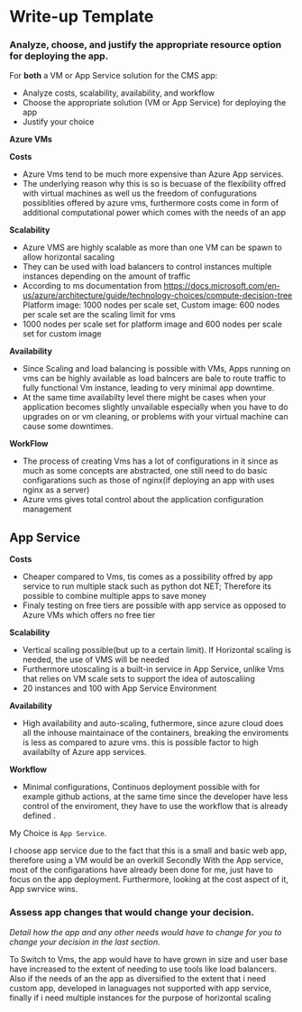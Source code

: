 # Write-up Template

### Analyze, choose, and justify the appropriate resource option for deploying the app.

For **both** a VM or App Service solution for the CMS app:
- Analyze costs, scalability, availability, and workflow
- Choose the appropriate solution (VM or App Service) for deploying the app
- Justify your choice


**Azure VMs**

**Costs**
- Azure Vms tend to be much more expensive than Azure App services.
- The underlying reason why this is so is becuase of the flexibility offred with virtual machines
as well us the freedom of confugurations possiblities offered by azure vms, furthermore costs come in form of additional computational power which comes with the needs of an app

**Scalability**
- Azure VMS are highly scalable as more than one VM can be spawn to allow horizontal sacaling
- They can be used with load balancers to control instances multiple instances depending on the amount of traffic
- According to ms documentation from https://docs.microsoft.com/en-us/azure/architecture/guide/technology-choices/compute-decision-tree Platform image: 1000 nodes per scale set, Custom image: 600 nodes per scale set are the scaling limit for vms
 - 1000 nodes per scale set for platform image and 600 nodes per scale set for custom image

**Availability**

- Since Scaling and load balancing is possible with VMs, Apps running on vms can be highly available as load balncers are bale to
route traffic to fully functional Vm instance, leading to very minimal app downtime.
- At the same time availabilty level there might be cases when your application becomes slightly unvailable especially when you have to do  upgrades on or vm cleaning, or problems with your virtual machine can cause some downtimes.

**WorkFlow**
- The process of creating Vms has a lot of configurations in it since as much as some concepts are abstracted, one still need to do basic configarations such as those of nginx(if deploying an app with uses nginx as a server)
- Azure vms gives total control about the  application configuration management

## App Service ##

**Costs** 

 - Cheaper compared to Vms, tis comes as a possibility offred by app service to run multiple stack such as python dot NET;
 Therefore its possible to combine multiple apps to save money
 - Finaly testing on free tiers are possible with app service as opposed to Azure VMs which offers no free tier

**Scalability**

 - Vertical scaling possible(but up to a certain limit). If Horizontal scaling is needed, the use of VMS will be needed
 - Furthermore utoscaling is a built-in service in App Service, unlike Vms that relies on VM scale sets to support the idea of autoscaliing
 - 20 instances and 100 with App Service Environment

**Availability**
- High availability and auto-scaling, futhermore, since azure cloud does all the inhouse maintainace of the containers, breaking the enviroments is less as compared to azure vms. this is possible factor to high availabilty of Azure app services.

**Workflow**

 - Minimal configurations, Continuos  deployment  possible with for example github actions, at the same time since the developer have less control of the enviroment, they have to use the workflow that is already defined .

 My Choice is  ```App Service```.

 I choose app service due to the fact that this is a small and basic web app, therefore using a VM would be an overkill
 Secondly With the App service, most of the configarations have already been done for me, just have to focus on the app deployment.
 Furthermore, looking at the cost aspect of it, App swrvice wins.



### Assess app changes that would change your decision.

*Detail how the app and any other needs would have to change for you to change your decision in the last section.* 

To Switch to Vms, the app would have to have grown in size and user base have increased to the extent of needing to use tools like load balancers.
Also if the needs of an the app as diversified to the extent that i need custom app, developed in lanaguages not supported with app service, finally if i need multiple instances for the purpose of horizontal scaling